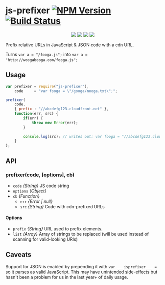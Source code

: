 js-prefixer [![NPM Version](https://img.shields.io/npm/v/js-prefixer.svg)](https://www.npmjs.com/package/js-prefixer) [![Build Status](https://img.shields.io/travis/tivac/js-prefixer/master.svg)](https://travis-ci.org/tivac/js-prefixer)
===========
<p align="center">
    <a href="https://www.npmjs.com/package/js-prefixer" alt="NPM License"><img src="https://img.shields.io/npm/l/js-prefixer.svg" /></a>
    <a href="https://www.npmjs.com/package/js-prefixer" alt="NPM Downloads"><img src="https://img.shields.io/npm/dm/js-prefixer.svg" /></a>
    <a href="https://david-dm.org/tivac/js-prefixer" alt="Dependency Status"><img src="https://img.shields.io/david/tivac/js-prefixer.svg" /></a>
    <a href="https://david-dm.org/tivac/js-prefixer#info=devDependencies" alt="devDependency Status"><img src="https://img.shields.io/david/dev/tivac/js-prefixer.svg" /></a>
</p>

Prefix relative URLs in JavaScript & JSON code with a cdn URL.

Turns `var a = "/fooga.js";` into `var a = "http://woogabooga.com/fooga.js"`;

## Usage ##

```javascript
var prefixer = require("js-prefixer"),
	code     = "var fooga = \"/googa/nooga.txt\";";

prefixer(
    code,
    { prefix : "//abcdefg123.cloudfront.net" },
    function(err, src) {
        if(err) {
            throw new Error(err);
        }
        
        console.log(src); // writes out: var fooga = "//abcdefg123.cloudfront.net/googa/nooga.txt";
    }
);
```

## API ##

### prefixer(code, [options], cb)

* `code` _{String}_ JS code string
* `options` _{Object}_
* `cb` _{Function}_
  * `err` _{Error | null}_
  * `src` _{String}_ Code with cdn-prefixed URLs

#### Options

* `prefix` _{String}_ URL used to prefix elements.
* `list` _{Array}_ Array of strings to be replaced (will be used instead of scanning for valid-looking URIs)

## Caveats ##

Support for JSON is enabled by prepending it with `var ___jsprefixer___ = ` so it parses as valid JavaScript. This may have unintended side-effects but hasn't been a problem for us in the last year+ of daily usage.
